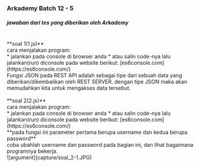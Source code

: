 ### Arkademy Batch 12 - 5
##### jawaban dari tes yang diberikan oleh Arkademy
<br/>
**soal 1(1.js)**
<br/>
cara menjalakan program:
<br/>
* jalankan pada console di browser anda
* atau salin code-nya lalu jalankan(run) diconsole pada website berikut: [es6console.com](https://es6console.com/)
<br/>
Fungsi JSON pada REST API adalah sebagai tipe dari sebuah data yang diberikan/dikembalikan oleh REST SERVER. dengan tipe JSON maka akan memudahkan kita untuk mengakses data tersebut.
<br/>
<br/>
**soal 2(2.js)**
<br/>
cara menjalakan program:
<br/>
* jalankan pada console di browser anda
* atau salin code-nya lalu jalankan(run) diconsole pada website berikut: [es6console.com](https://es6console.com/)
<br/>
**pada fungsi ini parameter pertama berupa username dan kedua berupa password**
<br/>
coba ubahlah username dan password pada bagian ini, dan lihat bagaimana programnya bekerja.
<br/>
![argument](capture/soal_2-1.JPG)